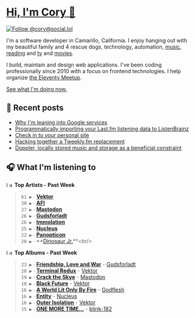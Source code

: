 # [Hi, I'm Cory 👋](https://coryd.dev)

[![Follow @cory@social.lol](https://img.shields.io/mastodon/follow/109606224363698309?domain=https%3A%2F%2Fsocial.lol&style=for-the-badge&logo=Mastodon&logoColor=white&labelColor=6364FF)](https://social.lol/@cory)

I'm a software developer in Camarillo, California. I enjoy hanging out with my beautiful family and 4 rescue dogs, technology, automation, [music](https://last.fm/user/coryd_), [reading](https://app.thestorygraph.com/profile/coryd) and [tv](https://trakt.tv/users/cdransf) and [movies](https://trakt.tv/users/cdransf).

I build, maintain and design web applications. I've been coding professionally since 2010 with a focus on frontend technologies. I help organize [the Eleventy Meetup](https://11tymeetup.dev/).

[See what I'm doing now.](https://coryd.dev/now)

## 📝 Recent posts

<!-- BLOGPOSTS:START -->
- [Why I'm leaning into Google services](https://coryd.dev/posts/2023/leaning-into-google-services/)
- [Programmatically importing your Last.fm listening data to ListenBrainz](https://coryd.dev/posts/2023/programmatically-importing-your-lastfm-listening-data-to-listenbrainz/)
- [Check in to your personal site](https://coryd.dev/posts/2023/check-in-to-your-personal-site/)
- [Hacking together a Tweekly.fm replacement](https://coryd.dev/posts/2023/hacking-together-a-tweeklyfm-repalcement/)
- [Doppler, locally stored music and storage as a beneficial constraint](https://coryd.dev/posts/2023/locally-stored-music-and-storage-as-a-meaningful-constraint/)
<!-- BLOGPOSTS:END -->

## 🎧 What I'm listening to

<!--START_LASTFM_ARTISTS:{"period": "7day", "rows": 8}-->
<a href="https://last.fm" target="_blank"><img src="https://user-images.githubusercontent.com/17434202/215290617-e793598d-d7c9-428f-9975-156db1ba89cc.svg" alt="Last.fm Logo" width="18" height="13"/></a> **Top Artists - Past Week**

> `61 ▶️` ∙ **[Vektor](https://www.last.fm/music/Vektor)**<br/>
> `30 ▶️` ∙ **[AFI](https://www.last.fm/music/AFI)**<br/>
> `27 ▶️` ∙ **[Mastodon](https://www.last.fm/music/Mastodon)**<br/>
> `26 ▶️` ∙ **[Gudsforladt](https://www.last.fm/music/Gudsforladt)**<br/>
> `26 ▶️` ∙ **[Immolation](https://www.last.fm/music/Immolation)**<br/>
> `25 ▶️` ∙ **[Nucleus](https://www.last.fm/music/Nucleus)**<br/>
> `22 ▶️` ∙ **[Panopticon](https://www.last.fm/music/Panopticon)**<br/>
> `20 ▶️` ∙ **[Dinosaur Jr.](https://www.last.fm/music/Dinosaur+Jr.)**<br/>
<!--END_LASTFM_ARTISTS-->

<!--START_LASTFM_ALBUMS:{"period": "7day", "rows": 8}-->
<a href="https://last.fm" target="_blank"><img src="https://user-images.githubusercontent.com/17434202/215290617-e793598d-d7c9-428f-9975-156db1ba89cc.svg" alt="Last.fm Logo" width="18" height="13"/></a> **Top Albums - Past Week**

> `23 ▶️` ∙ **[Friendship, Love and War](https://www.last.fm/music/Gudsforladt/Friendship,+Love+and+War)** - [Gudsforladt](https://www.last.fm/music/Gudsforladt)<br/>
> `20 ▶️` ∙ **[Terminal Redux](https://www.last.fm/music/Vektor/Terminal+Redux)** - [Vektor](https://www.last.fm/music/Vektor)<br/>
> `19 ▶️` ∙ **[Crack the Skye](https://www.last.fm/music/Mastodon/Crack+the+Skye)** - [Mastodon](https://www.last.fm/music/Mastodon)<br/>
> `18 ▶️` ∙ **[Black Future](https://www.last.fm/music/Vektor/Black+Future)** - [Vektor](https://www.last.fm/music/Vektor)<br/>
> `16 ▶️` ∙ **[A World Lit Only By Fire](https://www.last.fm/music/Godflesh/A+World+Lit+Only+By+Fire)** - [Godflesh](https://www.last.fm/music/Godflesh)<br/>
> `16 ▶️` ∙ **[Entity](https://www.last.fm/music/Nucleus/Entity)** - [Nucleus](https://www.last.fm/music/Nucleus)<br/>
> `16 ▶️` ∙ **[Outer Isolation](https://www.last.fm/music/Vektor/Outer+Isolation)** - [Vektor](https://www.last.fm/music/Vektor)<br/>
> `15 ▶️` ∙ **[ONE MORE TIME...](https://www.last.fm/music/blink-182/ONE+MORE+TIME...)** - [blink-182](https://www.last.fm/music/blink-182)<br/>
<!--END_LASTFM_ALBUMS-->
